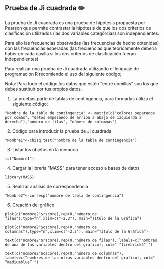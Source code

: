 ## Prueba de Ji cuadrada :pencil2:

La prueba de Ji cuadrada es una prueba de hipótesis propuesta por Pearson que permite contrastar la hipótesis de que los dos criterios de clasificación utilizados (las dos variables categórcias) son independientes.

Para ello las frecuencias observadas (las frecuencias de hecho obtenidas) con las frecuencias esperadas (las frecuencias que teóricamente debería haber en cada casilla si los dos criterios de clasificación fueran independientes)

Para realizar una prueba de Ji cuadrada utilizando el lenguaje de programación R recomiendo el uso del siguiente código;

Nota: Para todo el código los datos que estén "entre comillas" son los que debes sustituir por tus propios datos.

1. La pruebas parte de tablas de contingencia, para formarlas utiliza el siguiente código;

`"Nombre de la tabla de contingencia" <- matrix(c("colores separados por comas", "datos empezando de arriba a abajo de izquierda a derecha"),"número de filas", "número de columnas")`

2. Código para introducir la prueba de Ji cuadrada

`"Nombre1"<-chisq.test("nombre de la tabla de contingencia")`

3. Listar los objetos en la memoria

`ls("Nombre1")`

4. Cargar la librería "MASS" para tener acceso a bases de datos

`library(MASS)`

5. Realizar análisis de correspondencia

`"Nombre2"<-corresp("nombre de tabla de contingencia")`

6. Creación del gráfico

`plot(c("nombre2"$rscore),rep(0,"número de filas"),type=”n”,xlim=c("-2,2"), main=”Título de la Gráfica”)`

`plot(c("nombre2"$cscore),rep(0,"número de columnas"),type=”n”,xlim=c("-2,2"), main=”Título de la Gráfica”)`

`text(c("nombre2"$rscore),rep(0,"número de filas"), labels=c(“nombres de una de las variables dentro del grafico), col=" "firebrick2" ")`

`text(c("nombre2"$cscore),rep(0,"número de columnas"), labels=c(“nombres de las otras variables dentro del grafico), col=" ”mediumblue” ")`
